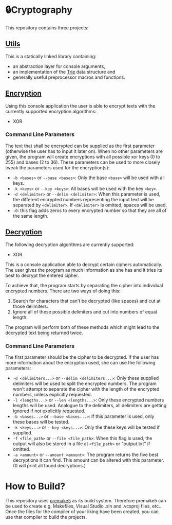 # 🔒Cryptography

This repository contains three projects:

## [Utils](utils)

This is a statically linked library containing:

- an abstraction layer for console arguments,
- an implementation of the [Trie](https://en.wikipedia.org/wiki/Trie) data structure and
- generally useful preprocessor macros and functions.

## [Encryption](encryption)

Using this console application the user is able to encrypt texts with the currently supported encryption algorithms:

- XOR

### Command Line Parameters

The text that shall be encrypted can be supplied as the first parameter (otherwise the user has to input it later on).
When no other parameters are given, the program will create encryptions with all possible xor keys (0 to 255) and bases (2 to 36).
These parameters can be used to more closely tweak the parameters used for the encryption(s):

- `-b <bases>` or `--base <bases>`: Only the base `<base>` will be used with all keys.
- `-k <keys>` or `--key <keys>`: All bases will be used with the key `<key>`.
- `-d <delimiter>` or `--delim <delimiter>`: When this parameter is used, the different encrypted numbers representing the input text will be separated by `<delimiter>`.
  If `<delimiter>` is omitted, spaces will be used.
- `-0`: this flag adds zeros to every encrypted number so that they are all of the same length.

## [Decryption](decryption)

The following decryption algorithms are currently supported:
- XOR

This is a console application able to decrypt certain ciphers automatically.
The user gives the program as much information as she has and it tries its best to decrypt the entered cipher.

To achieve that, the program starts by separating the cipher into individual encrypted numbers.
There are two ways of doing this:

1. Search for characters that can't be decrypted (like spaces) and cut at those delimiters.
2. Ignore all of these possible delimiters and cut into numbers of equal length.

The program will perform both of these methods which might lead to the decrypted text being returned twice.

### Command Line Parameters

The first parameter should be the cipher to be decrypted.
If the user has more information about the encryption used, she can use the following parameters:

- `-d <delimiters...>` or `--delim <delimiters...>`: Only these supplied delimiters will be used to split the encrypted numbers.
  The program won't attempt to separate the cipher with the length of the encrypted numbers, unless explicitly requested.
- `-l <lengths...>` or `--len <lengths...>`: Only these encrypted numbers lengths will be used.
  Analogue to the delimiters, all delimiters are getting ignored if not explicitly requested.
- `-b <bases...>` or `--base <bases...>`: If this parameter is used, only these bases will be tested.
- `-k <keys...>` or `--key <keys...>`: Only the these keys will be tested if supplied.
- `-f <file_path>` or `--file <file_path>`: When this flag is used, the output will also be stored in a file at `<file_path>` or "output.txt" if omitted.
- `-a <amount>` or `--amount <amount>`: The program returns the five best decryptions it can find.
  This amount can be altered with this parameter.
  (0 will print all found decryptions.)

# How to Build?

This repository uses [premake5](https://github.com/premake/premake-core/wiki) as its build system.
Therefore premake5 can be used to create e.g. Makefiles, Visual Studio .sln and .vcxproj files, etc...
Once the files for the compiler of your liking have been created, you can use that compiler to build the projects.
